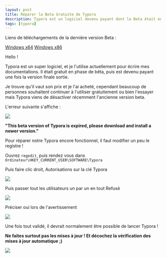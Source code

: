 ```yaml
---
layout: post
title: Réparer la Beta Gratuite de Typora
description: Typora est un logiciel devenu payant dont la Beta était encore gratuite. Mais récemment, ils ont désactivé la beta...
tags: [typora]
---
```


Liens de téléchargements de la dernière version Beta :

[Windows x64](https://cdn.discordapp.com/attachments/966068954986606643/966069056308404314/typora-update-x64-1117.exe)
[Windows x86](https://cdn.discordapp.com/attachments/966068954986606643/966069034581905468/typora-update-ia32-1117.exe)

Hello !

Typora est un super logiciel, et je l'utilise actuellement pour écrire mes documentations.
Il était gratuit en phase de bêta, puis est devenu payant une fois la version finale sortie.

Je trouve qu'il vaut son prix et je l'ai acheté, cependant beaucoup de personnes souhaitent continuer à l'utiliser gratuitement ou bien l'essayer mais Typora viens de désactiver récemment l'ancienne version beta.

L'erreur suivante s'affiche :

![](https://cdn.discordapp.com/attachments/926788575293472798/1003398937450905720/vmware_MrnptqreYZ.png)

**"This beta version of Typora is expired, please download and install a newer version."**

Pour réparer notre Typora encore fonctionnel, il faut modifier un peu le registre !

Ouvrez `regedit`, puis rendez vous dans `Ordinateur\HKEY_CURRENT_USER\SOFTWARE\Typora`

Puis faire clic droit, Autorisations sur la clé Typora

![](https://cdn.discordapp.com/attachments/926788575293472798/1003399714206650518/zoYkUgVT3u.png)

Puis passer tout les utilisateurs un par un en tout Refusé

![](https://cdn.discordapp.com/attachments/926788575293472798/1003400039655276544/vmware_17CYttRBHF.png)

Préciser oui lors de l'avertissement

![](https://cdn.discordapp.com/attachments/926788575293472798/1003400118252359830/vmware_Iojb12LPsG.png)

Une fois tout validé, il devrait normalement être possible de lancer Typora !

**Ne faites surtout pas les mises à jour ! Et décochez la vérification des mises à jour automatique ;)**

![](https://cdn.discordapp.com/attachments/926788575293472798/1003400389158240276/vmware_BUSeUkmKE6.png)
